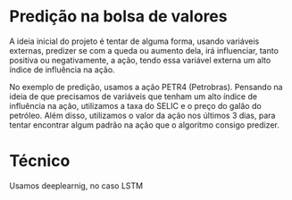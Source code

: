 # Predição na bolsa de valores 

A ideia inicial do projeto é tentar de alguma forma, usando variáveis externas, predizer se com a queda ou aumento dela,
irá influenciar, tanto positiva ou negativamente, a ação, tendo essa variável externa um alto índice de influência na ação.

No exemplo de predição, usamos a ação PETR4 (Petrobras). Pensando na ideia de que precisamos de variáveis que tenham um alto índice de influência 
na ação, utilizamos a taxa do SELIC e o preço do galão do petróleo. Além disso, utilizamos o valor da ação nos últimos 3 dias, para tentar encontrar 
algum padrão na ação que o algoritmo consigo predizer.

# Técnico

Usamos deeplearnig, no caso LSTM 
